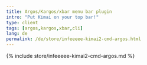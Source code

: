 ```yaml
---
title: Argos/Kargos/xbar menu bar plugin
intro: "Put Kimai on your top bar!"
type: client
tags: [argos,kargos,xbar,cli]
lang: de
permalink: /de/store/infeeeee-kimai2-cmd-argos.html
---
```


{% include store/infeeeee-kimai2-cmd-argos.md %}
